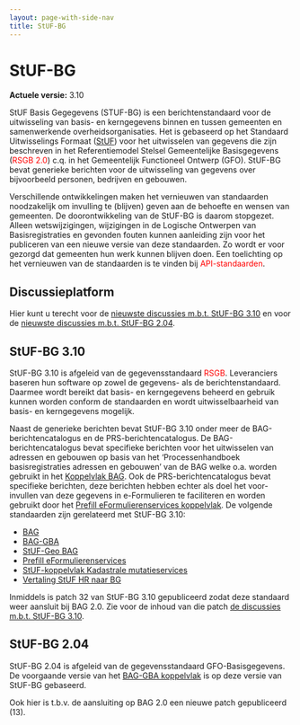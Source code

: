 ```yaml
---
layout: page-with-side-nav
title: StUF-BG
---
```

# StUF-BG

**Actuele versie:** 3.10  

StUF Basis Gegegevens (STUF-BG) is een berichtenstandaard voor de
uitwisseling van basis- en kerngegevens binnen en tussen gemeenten en
samenwerkende overheidsorganisaties. Het is gebaseerd op het Standaard
Uitwisselings Formaat ([StUF](https://vng-realisatie.github.io/StUF-onderlaag/)) voor
het uitwisselen van gegevens die zijn beschreven in het Referentiemodel
Stelsel Gemeentelijke Basisgegevens (<span style="color:red">RSGB
2.0</span>) c.q. in
het Gemeentelijk Functioneel Ontwerp (GFO). StUF-BG bevat generieke
berichten voor de uitwisseling van gegevens over bijvoorbeeld personen,
bedrijven en gebouwen.

Verschillende ontwikkelingen maken het vernieuwen van standaarden noodzakelijk om invulling te (blijven) geven aan de behoefte en wensen van gemeenten. De doorontwikkeling van de StUF-BG is daarom stopgezet. Alleen wetswijzigingen, wijzigingen in de Logische Ontwerpen van Basisregistraties en gevonden fouten kunnen aanleiding zijn voor het publiceren van een nieuwe versie van deze standaarden. Zo wordt er voor gezorgd dat gemeenten hun werk kunnen blijven doen. Een toelichting op het vernieuwen van de standaarden is te vinden bij <span style="color:red">API-standaarden</span>.

## Discussieplatform

Hier kunt u terecht voor de [nieuwste discussies m.b.t. StUF-BG
3.10](https://github.com/VNG-Realisatie/StUF-Standaarden/labels/StUF-BG%203.10)
en voor de [nieuwste discussies m.b.t. StUF-BG
2.04](https://github.com/VNG-Realisatie/StUF-Standaarden/labels/StUF-BG%202.04).

## StUF-BG 3.10

StUF-BG 3.10 is afgeleid van de gegevensstandaard
<span style="color:red">RSGB</span>.
Leveranciers baseren hun software op zowel de gegevens- als de
berichtenstandaard. Daarmee wordt bereikt dat basis- en kerngegevens
beheerd en gebruik kunnen worden conform de standaarden en wordt
uitwisselbaarheid van basis- en kerngegevens mogelijk.

Naast de generieke berichten bevat StUF-BG 3.10 onder meer de
BAG-berichtencatalogus en de PRS-berichtencatalogus. De
BAG-berichtencatalogus bevat specifieke berichten voor het uitwisselen
van adressen en gebouwen op basis van het ‘Processenhandboek
basisregistraties adressen en gebouwen’ van de BAG welke o.a. worden
gebruikt in het [Koppelvlak BAG](https://vng-realisatie.github.io/StUF-BAG/). Ook de
PRS-berichtencatalogus bevat specifieke berichten, deze berichten hebben
echter als doel het voor-invullen van deze gegevens in e-Formulieren te
faciliteren en worden gebruikt door het [Prefill eFormulierenservices
koppelvlak](https://vng-realisatie.github.io/Prefill-eFormulierenservices/). De volgende
standaarden zijn gerelateerd met StUF-BG 3.10:

- [BAG](https://vng-realisatie.github.io/StUF-BAG/)
- [BAG-GBA](https://vng-realisatie.github.io/StUF-BAG-GBA/)
- [StUF-Geo BAG](https://www.geonovum.nl/geo-standaarden/bgt-imgeo#standaarden)
- [Prefill eFormulierenservices](https://vng-realisatie.github.io/Prefill-eFormulierenservices/)
- [StUF-koppelvlak Kadastrale mutatieservices](https://vng-realisatie.github.io/Kadastrale-mutatieservices/)
- [Vertaling StUF HR naar BG](documenten/Vertaling_NHR.zip)

Inmiddels is patch 32 van StUF-BG 3.10 gepubliceerd zodat deze standaard
weer aansluit bij BAG 2.0. Zie voor de inhoud van die patch [de
discussies m.b.t. StUF-BG
3.10](https://github.com/VNG-Realisatie/StUF-Standaarden/labels/StUF-BG%203.10).

## StUF-BG 2.04

StUF-BG 2.04 is afgeleid van de gegevensstandaard GFO-Basisgegevens. De
voorgaande versie van het [BAG-GBA koppelvlak](https://vng-realisatie.github.io/StUF-BAG-GBA/) is op
deze versie van StUF-BG gebaseerd.

Ook hier is t.b.v. de aansluiting op BAG 2.0 een nieuwe patch
gepubliceerd (13).